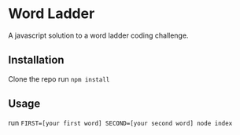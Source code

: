 # Word Ladder
A javascript solution to a word ladder coding challenge. 

## Installation

Clone the repo
run `npm install`

## Usage

run `FIRST=[your first word] SECOND=[your second word] node index`
